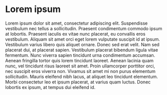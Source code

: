 # Lorem ipsum

Lorem ipsum dolor sit amet, consectetur adipiscing elit. Suspendisse vestibulum nec tellus a sollicitudin. Praesent condimentum commodo ipsum at lobortis. Praesent iaculis ex vitae nunc placerat, eu convallis eros vestibulum. Aliquam sit amet orci eget lorem vulputate suscipit id at ipsum. Vestibulum varius libero quis aliquet ornare. Donec sed erat velit. Nam sed placerat dui, at placerat sapien. Vestibulum placerat bibendum ligula vitae fermentum. Nunc viverra sapien tincidunt urna condimentum accumsan. Aenean fringilla tortor quis lorem tincidunt laoreet. Aenean lacinia quam nunc, vel tincidunt risus laoreet sit amet. Proin ullamcorper porttitor orci, nec suscipit eros viverra non. Vivamus sit amet mi non purus elementum sollicitudin. Mauris eleifend nibh lacus, at aliquet leo tincidunt elementum. Morbi consectetur leo et ipsum placerat, at varius quam luctus. Donec lobortis ex ipsum, at tempus dui eleifend id.